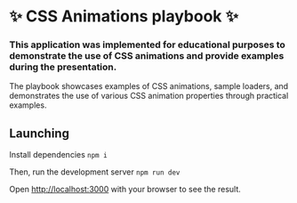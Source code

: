 # ✨ CSS Animations playbook ✨

### This application was implemented for educational purposes to demonstrate the use of CSS animations and provide examples during the presentation.

The playbook showcases examples of CSS animations, sample loaders, and demonstrates the use of various CSS animation properties through practical examples.

## Launching
Install dependencies `npm i`

Then, run the development server `npm run dev`

Open [http://localhost:3000](http://localhost:3000) with your browser to see the result.
